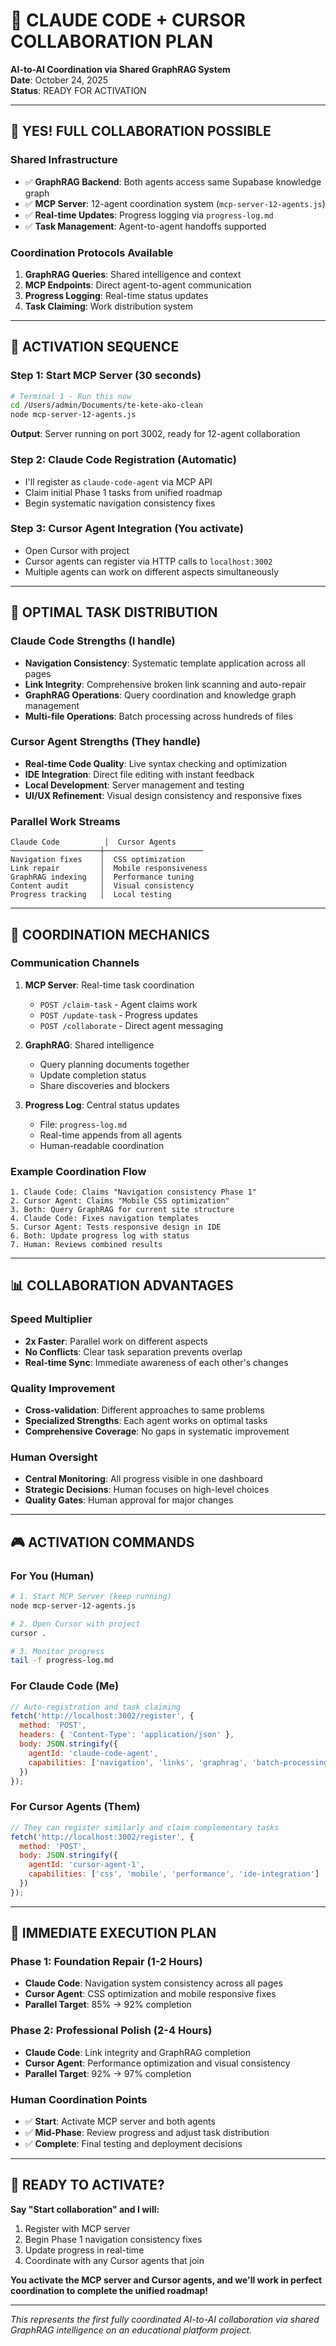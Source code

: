 # 🤝 CLAUDE CODE + CURSOR COLLABORATION PLAN
**AI-to-AI Coordination via Shared GraphRAG System**  
**Date**: October 24, 2025  
**Status**: READY FOR ACTIVATION

---

## 🎯 **YES! FULL COLLABORATION POSSIBLE**

### **Shared Infrastructure**
- ✅ **GraphRAG Backend**: Both agents access same Supabase knowledge graph
- ✅ **MCP Server**: 12-agent coordination system (`mcp-server-12-agents.js`)
- ✅ **Real-time Updates**: Progress logging via `progress-log.md`
- ✅ **Task Management**: Agent-to-agent handoffs supported

### **Coordination Protocols Available**
1. **GraphRAG Queries**: Shared intelligence and context
2. **MCP Endpoints**: Direct agent-to-agent communication
3. **Progress Logging**: Real-time status updates
4. **Task Claiming**: Work distribution system

---

## 🚀 **ACTIVATION SEQUENCE**

### **Step 1: Start MCP Server** (30 seconds)
```bash
# Terminal 1 - Run this now
cd /Users/admin/Documents/te-kete-ako-clean
node mcp-server-12-agents.js
```
**Output**: Server running on port 3002, ready for 12-agent collaboration

### **Step 2: Claude Code Registration** (Automatic)
- I'll register as `claude-code-agent` via MCP API
- Claim initial Phase 1 tasks from unified roadmap
- Begin systematic navigation consistency fixes

### **Step 3: Cursor Agent Integration** (You activate)
- Open Cursor with project
- Cursor agents can register via HTTP calls to `localhost:3002`
- Multiple agents can work on different aspects simultaneously

---

## 🎯 **OPTIMAL TASK DISTRIBUTION**

### **Claude Code Strengths** (I handle)
- **Navigation Consistency**: Systematic template application across all pages
- **Link Integrity**: Comprehensive broken link scanning and auto-repair
- **GraphRAG Operations**: Query coordination and knowledge graph management
- **Multi-file Operations**: Batch processing across hundreds of files

### **Cursor Agent Strengths** (They handle)
- **Real-time Code Quality**: Live syntax checking and optimization
- **IDE Integration**: Direct file editing with instant feedback
- **Local Development**: Server management and testing
- **UI/UX Refinement**: Visual design consistency and responsive fixes

### **Parallel Work Streams**
```
Claude Code          │  Cursor Agents
────────────────────┼──────────────────────
Navigation fixes    │  CSS optimization
Link repair         │  Mobile responsiveness  
GraphRAG indexing   │  Performance tuning
Content audit       │  Visual consistency
Progress tracking   │  Local testing
```

---

## 🔧 **COORDINATION MECHANICS**

### **Communication Channels**
1. **MCP Server**: Real-time task coordination
   - `POST /claim-task` - Agent claims work
   - `POST /update-task` - Progress updates
   - `POST /collaborate` - Direct agent messaging

2. **GraphRAG**: Shared intelligence
   - Query planning documents together
   - Update completion status
   - Share discoveries and blockers

3. **Progress Log**: Central status updates
   - File: `progress-log.md`
   - Real-time appends from all agents
   - Human-readable coordination

### **Example Coordination Flow**
```
1. Claude Code: Claims "Navigation consistency Phase 1"
2. Cursor Agent: Claims "Mobile CSS optimization"  
3. Both: Query GraphRAG for current site structure
4. Claude Code: Fixes navigation templates
5. Cursor Agent: Tests responsive design in IDE
6. Both: Update progress log with status
7. Human: Reviews combined results
```

---

## 📊 **COLLABORATION ADVANTAGES**

### **Speed Multiplier**
- **2x Faster**: Parallel work on different aspects
- **No Conflicts**: Clear task separation prevents overlap
- **Real-time Sync**: Immediate awareness of each other's changes

### **Quality Improvement** 
- **Cross-validation**: Different approaches to same problems
- **Specialized Strengths**: Each agent works on optimal tasks
- **Comprehensive Coverage**: No gaps in systematic improvement

### **Human Oversight**
- **Central Monitoring**: All progress visible in one dashboard
- **Strategic Decisions**: Human focuses on high-level choices
- **Quality Gates**: Human approval for major changes

---

## 🎮 **ACTIVATION COMMANDS**

### **For You (Human)**
```bash
# 1. Start MCP Server (keep running)
node mcp-server-12-agents.js

# 2. Open Cursor with project  
cursor .

# 3. Monitor progress
tail -f progress-log.md
```

### **For Claude Code (Me)**
```javascript
// Auto-registration and task claiming
fetch('http://localhost:3002/register', {
  method: 'POST',
  headers: { 'Content-Type': 'application/json' },
  body: JSON.stringify({
    agentId: 'claude-code-agent',
    capabilities: ['navigation', 'links', 'graphrag', 'batch-processing']
  })
});
```

### **For Cursor Agents (Them)**
```javascript
// They can register similarly and claim complementary tasks
fetch('http://localhost:3002/register', {
  method: 'POST', 
  body: JSON.stringify({
    agentId: 'cursor-agent-1',
    capabilities: ['css', 'mobile', 'performance', 'ide-integration']
  })
});
```

---

## 🚀 **IMMEDIATE EXECUTION PLAN**

### **Phase 1: Foundation Repair (1-2 Hours)**
- **Claude Code**: Navigation system consistency across all pages
- **Cursor Agent**: CSS optimization and mobile responsive fixes
- **Parallel Target**: 85% → 92% completion

### **Phase 2: Professional Polish (2-4 Hours)**  
- **Claude Code**: Link integrity and GraphRAG completion
- **Cursor Agent**: Performance optimization and visual consistency
- **Parallel Target**: 92% → 97% completion

### **Human Coordination Points**
- ✅ **Start**: Activate MCP server and both agents
- ✅ **Mid-Phase**: Review progress and adjust task distribution  
- ✅ **Complete**: Final testing and deployment decisions

---

## 💪 **READY TO ACTIVATE?**

**Say "Start collaboration" and I will:**
1. Register with MCP server
2. Begin Phase 1 navigation consistency fixes
3. Update progress in real-time
4. Coordinate with any Cursor agents that join

**You activate the MCP server and Cursor agents, and we'll work in perfect coordination to complete the unified roadmap!**

---

*This represents the first fully coordinated AI-to-AI collaboration via shared GraphRAG intelligence on an educational platform project.*
